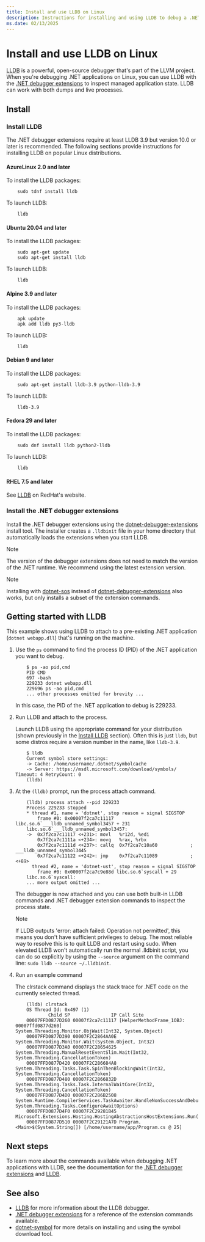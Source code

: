 ```yaml
---
title: Install and use LLDB on Linux
description: Instructions for installing and using LLDB to debug a .NET application on Linux
ms.date: 02/13/2025
---
```


# Install and use LLDB on Linux

[LLDB](https://lldb.llvm.org/) is a powerful, open-source debugger that's part of the LLVM project. When you're debugging .NET applications on Linux, you can use LLDB with the [.NET debugger extensions](debugger-extensions.md) to inspect managed application state. LLDB can work with both dumps and live processes.

## Install

### Install LLDB

The .NET debugger extensions require at least LLDB 3.9 but version 10.0 or later is recommended. The following sections provide instructions for installing LLDB on popular Linux distributions.

#### AzureLinux 2.0 and later

To install the LLDB packages:

```console
    sudo tdnf install lldb
```

To launch LLDB:

```console
    lldb
```

#### Ubuntu 20.04 and later

To install the LLDB packages:

```console
    sudo apt-get update
    sudo apt-get install lldb
```

To launch LLDB:

```console
    lldb
```

#### Alpine 3.9 and later

To install the LLDB packages:

```console
    apk update
    apk add lldb py3-lldb
```

To launch LLDB:

```console
    lldb
```

#### Debian 9 and later

To install the LLDB packages:

```console
    sudo apt-get install lldb-3.9 python-lldb-3.9
```

To launch LLDB:

```console
    lldb-3.9
```

#### Fedora 29 and later

To install the LLDB packages:

```console
    sudo dnf install lldb python2-lldb
```

To launch LLDB:

```console
    lldb
```

#### RHEL 7.5 and later

See [LLDB](https://access.redhat.com/documentation/en-us/red_hat_developer_tools/1/html/using_llvm_12.0.1_toolset/assembly_llvm#proc_installing-comp-toolset_assembly_llvm) on RedHat's website.

### Install the .NET debugger extensions

Install the .NET debugger extensions using the [dotnet-debugger-extensions](dotnet-debugger-extensions.md) install tool. The installer creates a `.lldbinit` file in your home directory that automatically loads the extensions when you start LLDB.

> [!NOTE]
> The version of the debugger extensions does not need to match the version of the .NET runtime. We recommend using the latest extension version.

> [!NOTE]
> Installing with [dotnet-sos](dotnet-sos.md) instead of [dotnet-debugger-extensions](dotnet-debugger-extensions.md) also works, but only installs a subset of the extension commands.

## Getting started with LLDB

This example shows using LLDB to attach to a pre-existing .NET application (`dotnet webapp.dll`) that's running on the machine.

1. Use the `ps` command to find the process ID (PID) of the .NET application you want to debug.

   ```console
       $ ps -ao pid,cmd
       PID CMD
       697 -bash
       229233 dotnet webapp.dll
       229696 ps -ao pid,cmd
       ... other processes omitted for brevity ...
   ```

   In this case, the PID of the .NET application to debug is 229233.

1. Run LLDB and attach to the process.

   Launch LLDB using the appropriate command for your distribution (shown previously in the [Install LLDB](#install-lldb) section). Often this is just `lldb`, but some distros require a version number in the name, like `lldb-3.9`.

   ```console
       $ lldb
       Current symbol store settings:
       -> Cache: /home/username/.dotnet/symbolcache
       -> Server: https://msdl.microsoft.com/download/symbols/ Timeout: 4 RetryCount: 0
       (lldb)
   ```

1. At the `(lldb)` prompt, run the process attach command.

   ```console
       (lldb) process attach --pid 229233
       Process 229233 stopped
       * thread #1, name = 'dotnet', stop reason = signal SIGSTOP
           frame #0: 0x00007f2ca7c11117 libc.so.6`___lldb_unnamed_symbol3457 + 231
       libc.so.6`___lldb_unnamed_symbol3457:
       ->  0x7f2ca7c11117 <+231>: movl   %r12d, %edi
           0x7f2ca7c1111a <+234>: movq   %rax, %rbx
           0x7f2ca7c1111d <+237>: callq  0x7f2ca7c10a60            ; ___lldb_unnamed_symbol3445
           0x7f2ca7c11122 <+242>: jmp    0x7f2ca7c11089            ; <+89>
         thread #2, name = 'dotnet-ust', stop reason = signal SIGSTOP
           frame #0: 0x00007f2ca7c9e88d libc.so.6`syscall + 29
       libc.so.6`syscall:
       ... more output omitted ...
   ```

   The debugger is now attached and you can use both built-in LLDB commands and .NET debugger extension commands to inspect the process state.

   > [!NOTE]
   > If LLDB outputs 'error: attach failed: Operation not permitted', this means you don't have sufficient privileges to debug. The most reliable way to resolve this is to quit LLDB and restart using sudo. When elevated LLDB won't automatically run the normal .lldbinit script, you can do so explicitly by using the `--source` argument on the command line: `sudo lldb --source ~/.lldbinit`.

1. Run an example command

   The clrstack command displays the stack trace for .NET code on the currently selected thread.

   ```console
       (lldb) clrstack
       OS Thread Id: 0x497 (1)
               Child SP               IP Call Site
       00007FFD0877D260 00007f2ca7c11117 [HelperMethodFrame_1OBJ: 00007ffd0877d260] 
   System.Threading.Monitor.ObjWait(Int32, System.Object)
       00007FFD0877D390 00007F2C2864AA0E System.Threading.Monitor.Wait(System.Object, Int32)
       00007FFD0877D3A0 00007F2C28654625 System.Threading.ManualResetEventSlim.Wait(Int32, 
   System.Threading.CancellationToken)
       00007FFD0877D420 00007F2C286684A8 System.Threading.Tasks.Task.SpinThenBlockingWait(Int32, 
   System.Threading.CancellationToken)
       00007FFD0877D480 00007F2C2866832D System.Threading.Tasks.Task.InternalWaitCore(Int32, 
   System.Threading.CancellationToken)
       00007FFD0877D4D0 00007F2C286B2508 System.Runtime.CompilerServices.TaskAwaiter.HandleNonSuccessAndDebuggerNotification(System.Threading.Tasks.Task, System.Threading.Tasks.ConfigureAwaitOptions)
       00007FFD0877D4F0 00007F2C29281B45 Microsoft.Extensions.Hosting.HostingAbstractionsHostExtensions.Run(Microsoft.Extensions.Hosting.IHost)
       00007FFD0877D510 00007F2C29121A7D Program.<Main>$(System.String[]) [/home/username/app/Program.cs @ 25]
   ```

## Next steps

To learn more about the commands available when debugging .NET applications with LLDB, see the documentation for the [.NET debugger extensions](debugger-extensions.md) and [LLDB](https://lldb.llvm.org/).

## See also

- [LLDB](https://lldb.llvm.org/) for more information about the LLDB debugger.
- [.NET debugger extensions](debugger-extensions.md) for a reference of the extension commands available.
- [dotnet-symbol](dotnet-symbol.md) for more details on installing and using the symbol download tool.

